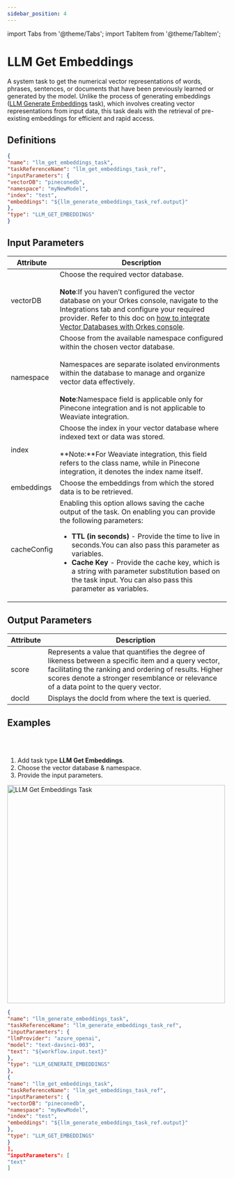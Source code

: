 ```yaml
---
sidebar_position: 4
---
```

import Tabs from '@theme/Tabs';
import TabItem from '@theme/TabItem';

# LLM Get Embeddings

A system task to get the numerical vector representations of words, phrases, sentences, or documents that have been previously learned or generated by the model. Unlike the process of generating embeddings ([LLM Generate Embeddings](/content/reference-docs/ai-tasks/llm-generate-embeddings) task), which involves creating vector representations from input data, this task deals with the retrieval of pre-existing embeddings for efficient and rapid access. 

## Definitions

```json
{
"name": "llm_get_embeddings_task",
"taskReferenceName": "llm_get_embeddings_task_ref",
"inputParameters": {
"vectorDB": "pineconedb",
"namespace": "myNewModel",
"index": "test",
"embeddings": "${llm_generate_embeddings_task_ref.output}"
},
"type": "LLM_GET_EMBEDDINGS"
}
```

## Input Parameters

| Attribute | Description | 
| --------- | ----------- | 
| vectorDB | Choose the required vector database.<br/><br/>**Note**:If you haven’t configured the vector database on your Orkes console, navigate to the Integrations tab and configure your required provider. Refer to this doc on [how to integrate Vector Databases with Orkes console](/content/category/integrations/vector-databases). |
| namespace | Choose from the available namespace configured within the chosen vector database.<br/><br/>Namespaces are separate isolated environments within the database to manage and organize vector data effectively.<br/><br/>**Note**:Namespace field is applicable only for Pinecone integration and is not applicable to Weaviate integration.|
| index | Choose the index in your vector database where indexed text or data was stored.<br/><br/> **Note:**For Weaviate integration, this field refers to the class name, while in Pinecone integration, it denotes the index name itself.|
| embeddings | Choose the embeddings from which the stored data is to be retrieved. |
| cacheConfig | Enabling this option allows saving the cache output of the task. On enabling you can provide the following parameters:<ul><li>**TTL (in seconds)** - Provide the time to live in seconds.You can also pass this parameter as variables.</li><li>**Cache Key** - Provide the cache key, which is a string with parameter substitution based on the task input. You can also pass this parameter as variables.</li></ul>|

## Output Parameters

| Attribute | Description | 
| --------- | ----------- | 
| score | Represents a value that quantifies the degree of likeness between a specific item and a query vector, facilitating the ranking and ordering of results. Higher scores denote a stronger resemblance or relevance of a data point to the query vector.|
| docId | Displays the docId from where the text is queried.|

## Examples

<Tabs>
<TabItem value="UI" label="UI" className="paddedContent">

<div className="row">
<div className="col col--4">

<br/>
<br/>

1. Add task type **LLM Get Embeddings**.
2. Choose the vector database & namespace.
3. Provide the input parameters.

</div>
<div className="col">
<div className="embed-loom-video">

<p><img src="/content/img/llm-get-embeddings-ui-method.png" alt="LLM Get Embeddings Task" width="500" height="auto"/></p>

</div>
</div>
</div>



</TabItem>
 <TabItem value="JSON" label="JSON Example">

```json
{
"name": "llm_generate_embeddings_task",
"taskReferenceName": "llm_generate_embeddings_task_ref",
"inputParameters": {
"llmProvider": "azure_openai",
"model": "text-davinci-003",
"text": "${workflow.input.text}"
},
"type": "LLM_GENERATE_EMBEDDINGS"
},
{
"name": "llm_get_embeddings_task",
"taskReferenceName": "llm_get_embeddings_task_ref",
"inputParameters": {
"vectorDB": "pineconedb",
"namespace": "myNewModel",
"index": "test",
"embeddings": "${llm_generate_embeddings_task_ref.output}"
},
"type": "LLM_GET_EMBEDDINGS"
}
],
"inputParameters": [
"text"
]
```
</TabItem>
</Tabs>